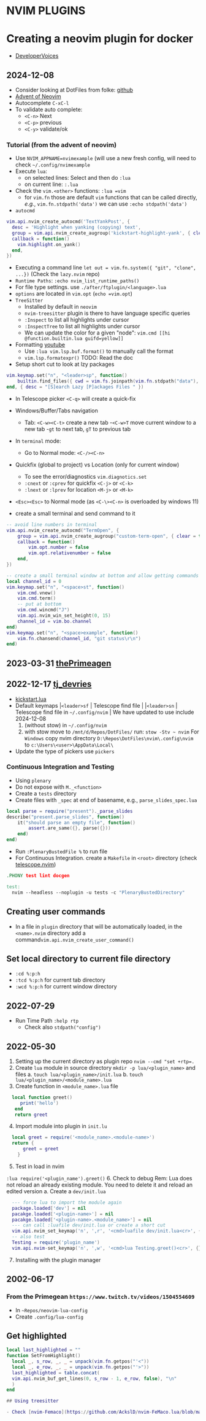 # NVIM PLUGINS

# Creating a neovim plugin for docker

- [DeveloperVoices](https://www.youtube.com/watch?v=HXABdG3xJW4)

## 2024-12-08

- Consider looking at DotFiles from folke: [github](https://github.com/folke/dot)
- [Advent of Neovim](https://www.youtube.com/watch?v=TQn2hJeHQbM)
- Autocomplete `C-xC-l`
- To validate auto complete:
  - `<C-n>` Next
  - `<C-p>` previous
  - `<C-y>` validate/ok

### Tutorial (from the advent of neovim)

- Use `NVIM_APPNAME=nvimexample`
(will use a new fresh config, will need to check `~/.config/nvimexample`
- Execute `lua`:
  - on selected lines: Select and then do `:lua`
  - on current line: `:.lua`
- Check the `vim.<other>` functions: `:lua =vim`
  - for `vim.fn` those are default `vim` functions that can be called directly,
  _e.g._, `vim.fn.stdpath('data')` we can use `:echo stdpath('data')`
- `autocmd`

```lua
vim.api.nvim_create_autocmd('TextYankPost', {
  desc = 'Highlight when yanking (copying) text',
  group = vim.api.nvim_create_augroup('kickstart-highlight-yank', { clear = true }),
  callback = function()
    vim.highlight.on_yank()
  end,
})
```

- Executing a command line `let out = vim.fn.system({ "git", "clone", ...})`
(Check the `lazy.nvim` repo)
- `Runtime Paths`: `:echo nvim_list_runtime_paths()`
- For file type settings. use `./after/ftplugin/<language>.lua`
- `options` are located in `vim.opt` (`echo =vim.opt`)
- `TreeSitter`
  - Installed by default in `neovim`
  - `nvim-treesitter` plugin is there to have language specific queries
  - `:Inspect` to list all highlights under cursor
  - `:InspectTree` to list all highlights under cursor
  - We can update the color for a given "node":
 `vim.cmd [[hi @function.builtin.lua guifd=yellow]]`
- Formatting [youtube](https://www.youtube.com/watch?v=mEqqkHLhlGY)
  - Use `:lua vim.lsp.buf.format()` to manually call the format
  - `vim.lsp.formatexpr()` TODO: Read the doc
- Setup short cut to look at lzy packages

```lua
vim.keymap.set("n", "<leader>sp", function()
    builtin.find_files({ cwd = vim.fs.joinpath(vim.fn.stdpath("data"), "lazy") })
end, { desc = "[S]earch Lazy [P]ackages Files " })
```

- In Telescope picker `<C-q>` will create a quick-fix
- Windows/Buffer/Tabs navigation
  - Tab: `<C-w><C-t>` create a new tab
  -`<C-w>T` move current window to a new tab
  -`gt` to next tab, `gT` to previous tab

- In `terminal` mode:
  - Go to Normal mode: `<C-/><C-n>`
- Quickfix (global to project) vs Location (only for current window)
  - To see the error/diagnostics `vim.diagnotics.set`
  - `:cnext` or `:cprev` for quickfix `<C-j>` or `<C-k>`
  - `:lnext` or `:lprev` for location `<M-j>` or `<M-k>`
- `<Esc><Esc>` to Normal mode (as `<C-\><C-n>` is overloaded by windows 11)

- create a small terminal and send command to it

```lua
-- avoid line numbers in terminal
vim.api.nvim_create_autocmd("TermOpen", {
	group = vim.api.nvim_create_augroup("custom-term-open", { clear = true }),
	callback = function()
		vim.opt.number = false
		vim.opt.relativenumber = false
	end,
})

-- create a small terminal window at bottom and allow getting commands without being in the terminal
local channel_id = 0
vim.keymap.set("n", "<space>st", function()
	vim.cmd.vnew()
	vim.cmd.term()
	-- put at bottom
	vim.cmd.wincmd("J")
	vim.api.nvim_win_set_height(0, 15)
	channel_id = vim.bo.channel
end)
vim.keymap.set("n", "<space>example", function()
	vim.fn.chansend(channel_id, "git status\r\n")
end)
```
  ## 2023-03-31 [thePrimeagen](https://youtube.com/)

## 2022-12-17 [tj_devries](https://youtube.com/)

- [kickstart.lua](https://github.com/nvim-lua/kickstart.nvim)
- Default keymaps
 |`<leader>sf` | Telescope find file |
 |`<leader>sn` | Telescope find file in `~/.config/nvim` |
We have updated to use include 2024-12-08
  1. (without stow) in `~/.config/nvim`
  2. with stow move to `/mnt/d/Repos/DotFiles/` run: `stow -Stv ~ nvim`
For `Windows` copy nvim directory `D:\Repos\DotFiles\nvim\.config\nvim` to `c:\Users\<user>\AppData\Local\`
- Update the type of pickers use `pickers`

### Continuous Integration and Testing

- Using `plenary`
- Do not expose with `M._<function>`
- Create a `tests` directory
- Create files with `_spec` at end of basename, e.g., `parse_slides_spec.lua`

```lua
local parse = require("present")._parse_slides
describe("present.parse_slides", function()
    it("should parse an empty file", function()
        assert.are_same({}, parse({}))
    end)
end)
```
- Run `:PlenaryBustedFile %` to run file
- For Continuous Integration. create a `Makefile` in `<root>` directory (check [telescope.nvim](https://github.com/nvim-telescope/telescope.nvim/tree/master))

```Makefile
.PHONY test lint docgen

test:
  nvim --headless --noplugin -u tests -c "PlenaryBustedDirectory"
```

## Creating user commands

- In a file in `plugin` directory that will be automatically loaded, in the `<name>.nvim` directory add a command`vim.api.nvim_create_user_command()`

## Set local directory to current file directory

- `:cd %:p:h`
- `:tcd %:p:h` for current tab directory
- `:wcd %:p:h` for current window directory

## 2022-07-29

- Run Time Path `:help rtp`
  - Check also `stdpath("config")`

## 2022-05-30

1. Setting up the current directory as plugin repo `nvim --cmd "set +rtp=.`
2. Create `lua` module in source directory `mkdir -p lua/<plugin_name>` and files
  a. `touch lua/<plugin_name>/init.lua`
  b. `touch lua/<plugin_name>/<module_name>.lua`
3. Create function in `<module_name>.lua` file

  ``` lua
    local function greet()
       print('hello')
     end
     return greet
  ```

4. Import module into plugin in `init.lu`

``` lua
  local greet = require('<module_name>.<module-name>')
  return {
      greet = greet
    }
```

5. Test in load in nvim

`:lua require('<plugin_name').greet()`
6. Check to debug
Rem: Lua does not reload an already existing module.
You need to delete it and reload an edited version
  a. Create a `dev/init.lua`

``` lua
  --- force lua to import the module again
  package.loaded['dev'] = nil
  pacakge.loaded['<plugin-name>'] = nil
  pacakge.loaded['<plugin-name>.<module_name>'] = nil
  --- can call :luafile dev/init.lua or create a short cut
  vim.api.nvim_set_keymap('n', ',r', '<cmd>luafile dev/init.lua<cr>', {})
  -- also test
  Testing = require('plugin_name')
  vim.api.nvim-set_keymap('n', ',w', '<cmd>lua Testing.greet()<cr>', {})
```

7. Installing with the plugin manager

## 2002-06-17

### From the Primegean  `https://www.twitch.tv/videos/1504554609`

- In `~Repos/neovim-lua-config`
- Create `.config/lua-config`

## Get highlighted

``` lua
local last_highlighted = ""
function SetFromHighlight()
  local _, s_row, _, _ = unpack(vim.fn.getpos("'<"))
  local _, e_row, _, _ = unpack(vim.fn.getpos("'>"))
  last_highlighted = table.concat(
  vim.api.nvim_buf_get_lines(0, s_row - 1, e_row, false), "\n"
  )
end

## Using treesitter

- Check [nvim-Femaco](https://github.com/AckslD/nvim-FeMaco.lua/blob/main/lua/femaco/edit.lua)
